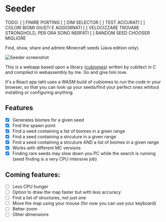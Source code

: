 # Seeder

TODO:
[ ] FINIRE PORTING
[ ] DIM SELECTOR
[ ] TEST ACCURATI
[ ] COLORI BIOMI GIUSTI E AGGIORNATI
[ ] VELOCIZZARE TROVARE STRONGHOLD, PER ORA SONO NERFATI
[ ] RANDOM SEED CHOOSER MIGLIORE


Find, show, share and admire Minecraft seeds (Java edition only).

![Seeder screenshot](https://i.ibb.co/37Qptpq/seeder.png)

This is a webapp based upon a library ([cubiomes](https://github.com/Cubitect/cubiomes))
written by cubitect in C and compiled in webassembly by me.
Go and give him love.

It's a React app taht uses a WASM build of cubiomes to run the code in your browser, so that you
can look up your seeds/find your perfect ones whitout installing or configuring anything.

## Features

- [x] Generates biomes for a given seed
- [x] Find the spawn point
- [x] Find a seed containing a list of biomes in a given range
- [x] Find a seed containing a strcuture in a given range
- [x] Find a seed containing a strcuture AND a list of biomes in a given range
- [x] Works with different MC versions
- [x] Finding rare seeds may slow down you PC while the search is running (seed finding is a very CPU intensive job)

## Coming features:
- [ ] Less CPU hunger
- [ ] Option to draw the map faster but with less accuracy
- [ ] Find a list of structures, not just one
- [ ] Move the map using your mouse (for now you can use your keyboard)
- [ ] Better zoom
- [ ] Other dimensions
